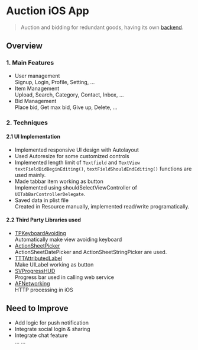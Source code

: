 Auction iOS App
======

> Auction and bidding for redundant goods, having its own [backend](https://github.com/highjump0615/Auction_Backend_Laravel).

## Overview

### 1. Main Features
- User management  
Signup, Login, Profile, Setting, ...
- Item Management  
Upload, Search, Category, Contact, Inbox, ...
- Bid Management  
Place bid, Get max bid, Give up, Delete, ...
 
### 2. Techniques 
#### 2.1 UI Implementation
- Implemented responsive UI design with Autolayout
- Used Autoresize for some customized controls
- Implemented length limit of ``Textfield`` and ``TextView``    
``textFieldDidBeginEditing()``, ``textFieldShouldEndEditing()`` functions are used mainly.
- Made tabbar item working as button  
Implemented using shouldSelectViewController of ``UITabBarControllerDelegate``.
- Saved data in plist file  
Created in Resource manually, implemented read/write programatically.

#### 2.2 Third Party Libraries used
- [TPKeyboardAvoiding](https://github.com/michaeltyson/TPKeyboardAvoiding)  
Automatically make view avoiding keyboard
- [ActionSheetPicker](https://github.com/skywinder/ActionSheetPicker-3.0)    
ActionSheetDatePicker and ActionSheetStringPicker are used.
- [TTTAttributedLabel](https://github.com/TTTAttributedLabel/TTTAttributedLabel)    
Make UILabel working as button
- [SVProgressHUD](https://github.com/SVProgressHUD/SVProgressHUD)    
Progress bar used in calling web service
- [AFNetworking](https://github.com/AFNetworking/AFNetworking)    
HTTP processing in iOS

## Need to Improve
- Add logic for push notification
- Integrate social login & sharing
- Integrate chat feature  
... ...